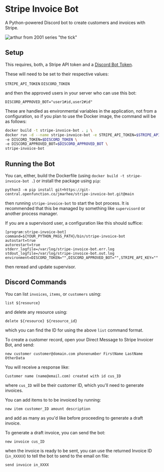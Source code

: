# Stripe Invoice Bot

A Python-powered Discord bot to create customers and invoices with Stripe.

![arthur from 2001 series "the tick"](https://www.syfy.com/sites/blastr/files/images/assets_c/2011/12/the-tick-david-burke-thumb-330x440-79351.jpg)

## Setup

This requires, both, a Stripe API token and a [Discord Bot Token](https://medium.com/better-programming/coding-a-discord-bot-with-python-64da9d6cade7).

These will need to be set to their respective values:

`STRIPE_API_TOKEN`
`DISCORD_TOKEN`

and then the approved users in your server who can use this bot:

`DISCORD_APPROVED_BOT="user1#id,user2#id"`

These are handled as environmental variables in the application, not from a configuration, so if you plan to use the Docker image, the command will be as follows:

```bash
docker build -t stripe-invoice-bot . ; \
docker run -d --name stripe-invoice-bot -e STRIPE_API_TOKEN=$STRIPE_API_TOKEN \
-e DISCORD_TOKEN=$DISCORD_TOKEN \
-e DISCORD_APPROVED_BOT=$DISCORD_APPROVED_BOT \
stripe-invoice-bot
```

## Running the Bot

You can, either, build the Dockerfile (using `docker build -t stripe-invoice-bot .`) or install the package using `pip`:

```
python3 -m pip install git+https://git-central.openfunction.co/jmarhee/stripe-invoice-bot.git@main
```

then running `stripe-invoice-bot` to start the bot process. It is recommended that this be managed by something like `supervisord` or another process manager.

If you are a supervisord user, a configuration like this should suffice:

```
[program:stripe-invoice-bot]
command=${YOUR_PYTHON_PKGS_PATH}/bin/stripe-invoice-bot 
autostart=true
autorestart=true
stderr_logfile=/var/log/stripe-invoice-bot.err.log
stdout_logfile=/var/log/stripe-invoice-bot.out.log
environment=DISCORD_TOKEN="",DISCORD_APPROVED_BOT="",STRIPE_API_KEY=""
```

then reread and update supervisor.

## Discord Commands

You can list `invoices`, `items`, or `customers` using:

```
list ${resource}
```

and delete any resource using:

```
delete ${resource} ${resource_id}
```

which you can find the ID for using the above `list` command format.

To create a customer record, open your Direct Message to Stripe Invoicer Bot, and send:

```
new customer customer@domain.com phonenumber FirstName LastName OtherData
```

You will receive a response like:

```
Customer name (name@email.com) created with id cus_ID
```

where `cus_ID` will be their customer ID, which you'll need to generate invoices.

You can add items to to be invoiced by running:

```
new item customer_ID amount description
```

and add as many as you'd like before proceeding to generate a draft invoice.

To generate a draft invoice, you can send the bot:

```
new invoice cus_ID
```

when the invoice is ready to be sent, you can use the returned Invoice ID (`in_XXXXX`) to tell the bot to send to the email on file:

```
send invoice in_XXXX
```
